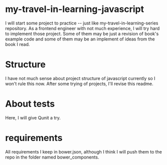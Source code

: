# my-travel-in-learning-javascript

I will start some project to practice -- just like my-travel-in-learning-series repository. As a frontend engineer with not much experience, I will try hard to implement those project. Some of them may be just a revision of book's example code and some of them may be an implement of ideas from the book I read.


# Structure

I have not much sense about project structure of javascript currently so I won't rule this now. After some trying of projects, I'll revise this readme.


# About tests

Here, I will give Qunit a try.


# requirements

All requirements I keep in bower.json, although I think I will push them to the repo in the folder named bower_components.
